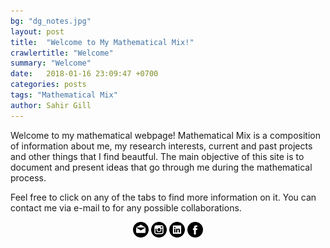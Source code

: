 ```yaml
---
bg: "dg_notes.jpg"
layout: post
title:  "Welcome to My Mathematical Mix!"
crawlertitle: "Welcome"
summary: "Welcome"
date:   2018-01-16 23:09:47 +0700
categories: posts
tags: "Mathematical Mix"
author: Sahir Gill
---
```


Welcome to my mathematical webpage! Mathematical Mix is a composition of information about me, my research interests, current and past projects and other things that I find beautful. The main objective of this site is to document and present ideas that go through me during the mathematical process. 

Feel free to click on any of the tabs to find more information on it. You can contact me via e-mail to for any possible collaborations.



<div align="center">
    <a id="social-links" target="_blank" href="mailto:sahirgill8@gmail.com"><img src="/mail.png" width="auto" title="email" alt="My Email"></a>
    <a id="social-links" target="_blank" href="https://www.instagram.com/sahir8gill/"><img src="/insta.png" width="auto" title="Instagram" alt="My Instagram"></a>
    <a id="social-links" target="_blank" href="https://www.linkedin.com/in/sahir8gill"><img src="/linkin.png" width="auto" title="LinkedIn" alt="My LinkedIn"></a>
    <a id="social-links" target="_blank" href="https://www.facebook.com/sahir.gill.35"><img src="/fb.png" width="auto" title="Facebook" alt="My Facebook"></a>
</div>